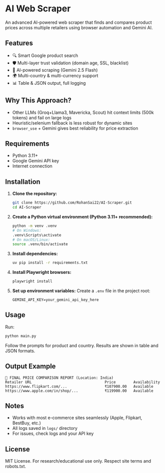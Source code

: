 # AI Web Scraper

An advanced AI-powered web scraper that finds and compares product prices across multiple retailers using browser automation and Gemini AI.

## Features

- 🔍 Smart Google product search
- 🛡️ Multi-layer trust validation (domain age, SSL, blacklist)
- 🤖 AI-powered scraping (Gemini 2.5 Flash)
- 🌍 Multi-country & multi-currency support
- 📊 Table & JSON output, full logging

## Why This Approach?

- Other LLMs (Groq+Llama3, Mavericka, Scout) hit context limits (500k tokens) and fail on large logs
- Heuristic/selenium fallback is less robust for dynamic sites
- `browser_use` + Gemini gives best reliability for price extraction

## Requirements

- Python 3.11+
- Google Gemini API key
- Internet connection

## Installation

1. **Clone the repository:**

   ```bash
   git clone https://github.com/RohanSai22/AI-Scraper.git
   cd AI-Scraper
   ```

2. **Create a Python virtual environment (Python 3.11+ recommended):**

   ```bash
   python -m venv .venv
   # On Windows:
   .venv\Scripts\activate
   # On macOS/Linux:
   source .venv/bin/activate
   ```

3. **Install dependencies:**

   ```bash
   uv pip install -r requirements.txt
   ```

4. **Install Playwright browsers:**

   ```bash
   playwright install
   ```

5. **Set up environment variables:**
   Create a `.env` file in the project root:
   ```
   GEMINI_API_KEY=your_gemini_api_key_here
   ```

## Usage

Run:

```bash
python main.py
```

Follow the prompts for product and country. Results are shown in table and JSON formats.

## Output Example

```
🛒 FINAL PRICE COMPARISON REPORT (Location: India)
Retailer URL                                 Price        Availability
https://www.flipkart.com/...                 ₹107900.00   Available
https://www.apple.com/in/shop/...            ₹119900.00   Available
```

## Notes

- Works with most e-commerce sites seamlessly (Apple, Flipkart, BestBuy, etc.)
- All logs saved in `logs/` directory
- For issues, check logs and your API key

## License

MIT License. For research/educational use only. Respect site terms and robots.txt.
